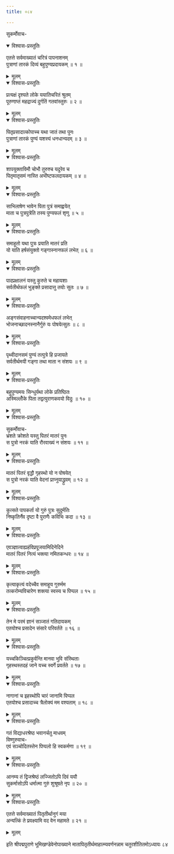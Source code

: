 ```yaml
---
title: ०८४

---
```

सुकर्मोवाच-  

<details open><summary>विश्वास-प्रस्तुतिः</summary>

एतत्ते सर्वमाख्यातं चरित्रं पापनाशनम्  
पुत्राणां तारकं दिव्यं बहुपुण्यप्रदायकम् ॥ १ ॥
</details>

<details><summary>मूलम्</summary>

एतत्ते सर्वमाख्यातं चरित्रं पापनाशनम्  
पुत्राणां तारकं दिव्यं बहुपुण्यप्रदायकम् ॥ १ ॥
</details>



<details open><summary>विश्वास-प्रस्तुतिः</summary>

प्रत्यक्षं दृश्यते लोके ययातिचरितं श्रुतम्  
पूरुणाप्तं महद्राज्यं दुर्गतिं गतवांस्तुरुः ॥ २ ॥
</details>

<details><summary>मूलम्</summary>

प्रत्यक्षं दृश्यते लोके ययातिचरितं श्रुतम्  
पूरुणाप्तं महद्राज्यं दुर्गतिं गतवांस्तुरुः ॥ २ ॥
</details>



<details open><summary>विश्वास-प्रस्तुतिः</summary>

पितृप्रसादात्कोपाच्च यथा जातं तथा पुनः  
पुत्राणां तारकं पुण्यं यशस्यं धनधान्यदम् ॥ ३ ॥
</details>

<details><summary>मूलम्</summary>

पितृप्रसादात्कोपाच्च यथा जातं तथा पुनः  
पुत्राणां तारकं पुण्यं यशस्यं धनधान्यदम् ॥ ३ ॥
</details>



<details open><summary>विश्वास-प्रस्तुतिः</summary>

शापयुक्ताविमौ चोभौ तुरुश्च यदुरेव च  
पितृमातृसमं नास्ति अभीष्टफलदायकम् ॥ ४ ॥
</details>

<details><summary>मूलम्</summary>

शापयुक्ताविमौ चोभौ तुरुश्च यदुरेव च  
पितृमातृसमं नास्ति अभीष्टफलदायकम् ॥ ४ ॥
</details>



<details open><summary>विश्वास-प्रस्तुतिः</summary>

साभिलाषेण भावेन पिता पुत्रं समाह्वयेत्  
माता च पुत्रपुत्रेति तस्य पुण्यफलं शृणु ॥ ५ ॥
</details>

<details><summary>मूलम्</summary>

साभिलाषेण भावेन पिता पुत्रं समाह्वयेत्  
माता च पुत्रपुत्रेति तस्य पुण्यफलं शृणु ॥ ५ ॥
</details>



<details open><summary>विश्वास-प्रस्तुतिः</summary>

समाहूतो यथा पुत्रः प्रयाति मातरं प्रति  
यो याति हर्षसंयुक्तो गङ्गास्नानफलं लभेत् ॥ ६ ॥
</details>

<details><summary>मूलम्</summary>

समाहूतो यथा पुत्रः प्रयाति मातरं प्रति  
यो याति हर्षसंयुक्तो गङ्गास्नानफलं लभेत् ॥ ६ ॥
</details>



<details open><summary>विश्वास-प्रस्तुतिः</summary>

पादप्रक्षालनं यस्तु कुरुते च महायशाः  
सर्वतीर्थफलं भुङ्क्ते प्रसादात्तु तयोः सुतः ॥ ७ ॥
</details>

<details><summary>मूलम्</summary>

पादप्रक्षालनं यस्तु कुरुते च महायशाः  
सर्वतीर्थफलं भुङ्क्ते प्रसादात्तु तयोः सुतः ॥ ७ ॥
</details>



<details open><summary>विश्वास-प्रस्तुतिः</summary>

अङ्गसंवाहनाच्चान्यदश्वमेधफलं लभेत्  
भोजनाच्छादनस्नानैर्गुरुं यः पोषयेत्सुतः ॥ ८ ॥
</details>

<details><summary>मूलम्</summary>

अङ्गसंवाहनाच्चान्यदश्वमेधफलं लभेत्  
भोजनाच्छादनस्नानैर्गुरुं यः पोषयेत्सुतः ॥ ८ ॥
</details>



<details open><summary>विश्वास-प्रस्तुतिः</summary>

पृथ्वीदानसमं पुण्यं तत्पुत्रे हि प्रजायते  
सर्वतीर्थमयी गङ्गा तथा माता न संशयः ॥ ९ ॥
</details>

<details><summary>मूलम्</summary>

पृथ्वीदानसमं पुण्यं तत्पुत्रे हि प्रजायते  
सर्वतीर्थमयी गङ्गा तथा माता न संशयः ॥ ९ ॥
</details>



<details open><summary>विश्वास-प्रस्तुतिः</summary>

बहुपुण्यमयः सिन्धुर्यथा लोके प्रतिष्ठितः  
अस्मिल्लोँके पिता तद्वत्पुराणकवयो विदुः ॥ १० ॥
</details>

<details><summary>मूलम्</summary>

बहुपुण्यमयः सिन्धुर्यथा लोके प्रतिष्ठितः  
अस्मिल्लोँके पिता तद्वत्पुराणकवयो विदुः ॥ १० ॥
</details>



<details open><summary>विश्वास-प्रस्तुतिः</summary>

सुकर्मोवाच-  
भ्रंशते क्रोशते यस्तु पितरं मातरं पुनः  
स पुत्रो नरकं याति रौरवाख्यं न संशयः ॥ ११ ॥
</details>

<details><summary>मूलम्</summary>

सुकर्मोवाच-  
भ्रंशते क्रोशते यस्तु पितरं मातरं पुनः  
स पुत्रो नरकं याति रौरवाख्यं न संशयः ॥ ११ ॥
</details>



<details open><summary>विश्वास-प्रस्तुतिः</summary>

मातरं पितरं वृद्धौ गृहस्थो यो न पोषयेत्  
स पुत्रो नरकं याति वेदनां प्राप्नुयाद्ध्रुवम् ॥ १२ ॥
</details>

<details><summary>मूलम्</summary>

मातरं पितरं वृद्धौ गृहस्थो यो न पोषयेत्  
स पुत्रो नरकं याति वेदनां प्राप्नुयाद्ध्रुवम् ॥ १२ ॥
</details>



<details open><summary>विश्वास-प्रस्तुतिः</summary>

कुत्सते पापकर्ता यो गुरुं पुत्रः सुदुर्मतिः  
निष्कृतिर्नैव दृष्टा वै पुराणैः कविभिः कदा ॥ १३ ॥
</details>

<details><summary>मूलम्</summary>

कुत्सते पापकर्ता यो गुरुं पुत्रः सुदुर्मतिः  
निष्कृतिर्नैव दृष्टा वै पुराणैः कविभिः कदा ॥ १३ ॥
</details>



<details open><summary>विश्वास-प्रस्तुतिः</summary>

एवञ्ज्ञात्वाह्यहंविप्रपूजयामिदिनेदिने  
मातरं पितरं नित्यं भक्त्या नमितकन्धरः ॥ १४ ॥
</details>

<details><summary>मूलम्</summary>

एवञ्ज्ञात्वाह्यहंविप्रपूजयामिदिनेदिने  
मातरं पितरं नित्यं भक्त्या नमितकन्धरः ॥ १४ ॥
</details>



<details open><summary>विश्वास-प्रस्तुतिः</summary>

कृत्याकृत्यं वदेच्चैव समाहूय गुरुर्मम  
तत्करोम्यविचारेण शक्त्या स्वस्य च पिप्पल ॥ १५ ॥
</details>

<details><summary>मूलम्</summary>

कृत्याकृत्यं वदेच्चैव समाहूय गुरुर्मम  
तत्करोम्यविचारेण शक्त्या स्वस्य च पिप्पल ॥ १५ ॥
</details>



<details open><summary>विश्वास-प्रस्तुतिः</summary>

तेन मे परमं ज्ञानं सञ्जातं गतिदायकम्  
एतयोश्च प्रसादेन संसारे परिवर्तते ॥ १६ ॥
</details>

<details><summary>मूलम्</summary>

तेन मे परमं ज्ञानं सञ्जातं गतिदायकम्  
एतयोश्च प्रसादेन संसारे परिवर्तते ॥ १६ ॥
</details>



<details open><summary>विश्वास-प्रस्तुतिः</summary>

यच्चकिञ्चित्प्रकुर्वन्ति मानवा भुवि संस्थिताः  
गृहस्थस्तदहं जाने यच्च स्वर्गे प्रवर्तते ॥ १७ ॥
</details>

<details><summary>मूलम्</summary>

यच्चकिञ्चित्प्रकुर्वन्ति मानवा भुवि संस्थिताः  
गृहस्थस्तदहं जाने यच्च स्वर्गे प्रवर्तते ॥ १७ ॥
</details>



<details open><summary>विश्वास-प्रस्तुतिः</summary>

नागानां च इहस्थोपि चारं जानामि पिप्पल  
एतयोश्च प्रसादाच्च त्रैलोक्यं मम वश्यताम् ॥ १८ ॥
</details>

<details><summary>मूलम्</summary>

नागानां च इहस्थोपि चारं जानामि पिप्पल  
एतयोश्च प्रसादाच्च त्रैलोक्यं मम वश्यताम् ॥ १८ ॥
</details>



<details open><summary>विश्वास-प्रस्तुतिः</summary>

गतं विद्याधरश्रेष्ठ भवानर्चतु माधवम्  
विष्णुरुवाच-  
एवं सञ्चोदितस्तेन पिप्पलो हि स्वकर्मणा ॥ १९ ॥
</details>

<details><summary>मूलम्</summary>

गतं विद्याधरश्रेष्ठ भवानर्चतु माधवम्  
विष्णुरुवाच-  
एवं सञ्चोदितस्तेन पिप्पलो हि स्वकर्मणा ॥ १९ ॥
</details>



<details open><summary>विश्वास-प्रस्तुतिः</summary>

आनम्य तं द्विजश्रेष्ठं लज्जितोऽपि दिवं ययौ  
सुकर्मासोऽपि धर्मात्मा गुरुं शुश्रूषते नृप ॥ २० ॥
</details>

<details><summary>मूलम्</summary>

आनम्य तं द्विजश्रेष्ठं लज्जितोऽपि दिवं ययौ  
सुकर्मासोऽपि धर्मात्मा गुरुं शुश्रूषते नृप ॥ २० ॥
</details>



<details open><summary>विश्वास-प्रस्तुतिः</summary>

एतत्ते सर्वमाख्यातं पितृतीर्थानुगं मया  
अन्यत्किं ते प्रवक्ष्यामि वद वेन महामते ॥ २१ ॥
</details>

<details><summary>मूलम्</summary>

एतत्ते सर्वमाख्यातं पितृतीर्थानुगं मया  
अन्यत्किं ते प्रवक्ष्यामि वद वेन महामते ॥ २१ ॥
</details>


इति श्रीपद्मपुराणे भूमिखण्डेवेनोपाख्याने मातापितृतीर्थमाहात्म्यवर्णनन्नाम चतुरशीतितमोऽध्यायः ८४